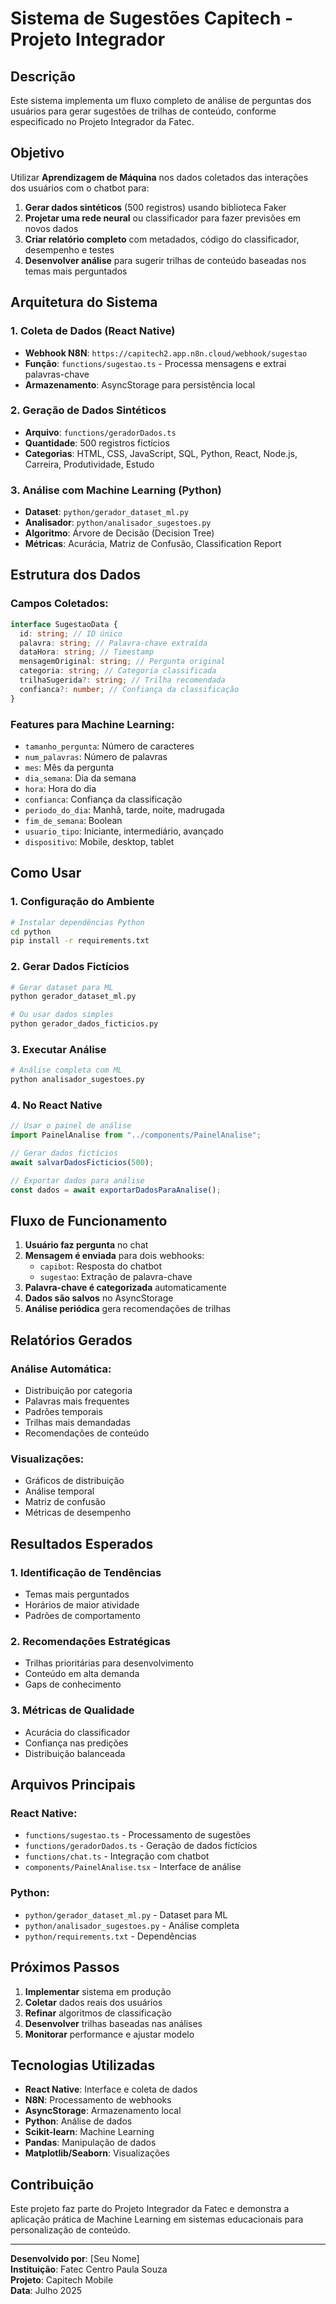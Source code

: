 # Sistema de Sugestões Capitech - Projeto Integrador

## Descrição

Este sistema implementa um fluxo completo de análise de perguntas dos usuários para gerar sugestões de trilhas de conteúdo, conforme especificado no Projeto Integrador da Fatec.

## Objetivo

Utilizar **Aprendizagem de Máquina** nos dados coletados das interações dos usuários com o chatbot para:

1. **Gerar dados sintéticos** (500 registros) usando biblioteca Faker
2. **Projetar uma rede neural** ou classificador para fazer previsões em novos dados
3. **Criar relatório completo** com metadados, código do classificador, desempenho e testes
4. **Desenvolver análise** para sugerir trilhas de conteúdo baseadas nos temas mais perguntados

## Arquitetura do Sistema

### 1. Coleta de Dados (React Native)

- **Webhook N8N**: `https://capitech2.app.n8n.cloud/webhook/sugestao`
- **Função**: `functions/sugestao.ts` - Processa mensagens e extrai palavras-chave
- **Armazenamento**: AsyncStorage para persistência local

### 2. Geração de Dados Sintéticos

- **Arquivo**: `functions/geradorDados.ts`
- **Quantidade**: 500 registros fictícios
- **Categorias**: HTML, CSS, JavaScript, SQL, Python, React, Node.js, Carreira, Produtividade, Estudo

### 3. Análise com Machine Learning (Python)

- **Dataset**: `python/gerador_dataset_ml.py`
- **Analisador**: `python/analisador_sugestoes.py`
- **Algoritmo**: Árvore de Decisão (Decision Tree)
- **Métricas**: Acurácia, Matriz de Confusão, Classification Report

## Estrutura dos Dados

### Campos Coletados:

```typescript
interface SugestaoData {
  id: string; // ID único
  palavra: string; // Palavra-chave extraída
  dataHora: string; // Timestamp
  mensagemOriginal: string; // Pergunta original
  categoria: string; // Categoria classificada
  trilhaSugerida?: string; // Trilha recomendada
  confianca?: number; // Confiança da classificação
}
```

### Features para Machine Learning:

- `tamanho_pergunta`: Número de caracteres
- `num_palavras`: Número de palavras
- `mes`: Mês da pergunta
- `dia_semana`: Dia da semana
- `hora`: Hora do dia
- `confianca`: Confiança da classificação
- `periodo_do_dia`: Manhã, tarde, noite, madrugada
- `fim_de_semana`: Boolean
- `usuario_tipo`: Iniciante, intermediário, avançado
- `dispositivo`: Mobile, desktop, tablet

## Como Usar

### 1. Configuração do Ambiente

```bash
# Instalar dependências Python
cd python
pip install -r requirements.txt
```

### 2. Gerar Dados Fictícios

```bash
# Gerar dataset para ML
python gerador_dataset_ml.py

# Ou usar dados simples
python gerador_dados_ficticios.py
```

### 3. Executar Análise

```bash
# Análise completa com ML
python analisador_sugestoes.py
```

### 4. No React Native

```typescript
// Usar o painel de análise
import PainelAnalise from "../components/PainelAnalise";

// Gerar dados fictícios
await salvarDadosFicticios(500);

// Exportar dados para análise
const dados = await exportarDadosParaAnalise();
```

## Fluxo de Funcionamento

1. **Usuário faz pergunta** no chat
2. **Mensagem é enviada** para dois webhooks:
   - `capibot`: Resposta do chatbot
   - `sugestao`: Extração de palavra-chave
3. **Palavra-chave é categorizada** automaticamente
4. **Dados são salvos** no AsyncStorage
5. **Análise periódica** gera recomendações de trilhas

## Relatórios Gerados

### Análise Automática:

- Distribuição por categoria
- Palavras mais frequentes
- Padrões temporais
- Trilhas mais demandadas
- Recomendações de conteúdo

### Visualizações:

- Gráficos de distribuição
- Análise temporal
- Matriz de confusão
- Métricas de desempenho

## Resultados Esperados

### 1. Identificação de Tendências

- Temas mais perguntados
- Horários de maior atividade
- Padrões de comportamento

### 2. Recomendações Estratégicas

- Trilhas prioritárias para desenvolvimento
- Conteúdo em alta demanda
- Gaps de conhecimento

### 3. Métricas de Qualidade

- Acurácia do classificador
- Confiança nas predições
- Distribuição balanceada

## Arquivos Principais

### React Native:

- `functions/sugestao.ts` - Processamento de sugestões
- `functions/geradorDados.ts` - Geração de dados fictícios
- `functions/chat.ts` - Integração com chatbot
- `components/PainelAnalise.tsx` - Interface de análise

### Python:

- `python/gerador_dataset_ml.py` - Dataset para ML
- `python/analisador_sugestoes.py` - Análise completa
- `python/requirements.txt` - Dependências

## Próximos Passos

1. **Implementar** sistema em produção
2. **Coletar** dados reais dos usuários
3. **Refinar** algoritmos de classificação
4. **Desenvolver** trilhas baseadas nas análises
5. **Monitorar** performance e ajustar modelo

## Tecnologias Utilizadas

- **React Native**: Interface e coleta de dados
- **N8N**: Processamento de webhooks
- **AsyncStorage**: Armazenamento local
- **Python**: Análise de dados
- **Scikit-learn**: Machine Learning
- **Pandas**: Manipulação de dados
- **Matplotlib/Seaborn**: Visualizações

## Contribuição

Este projeto faz parte do Projeto Integrador da Fatec e demonstra a aplicação prática de Machine Learning em sistemas educacionais para personalização de conteúdo.

---

**Desenvolvido por**: [Seu Nome]  
**Instituição**: Fatec Centro Paula Souza  
**Projeto**: Capitech Mobile  
**Data**: Julho 2025
